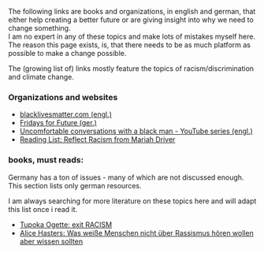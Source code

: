 The following links are books and organizations, in english and german, that either help creating a better future or are giving insight into why we need to change something.  
I am no expert in any of these topics and make lots of mistakes myself here. The reason this page exists, is, that there needs to be as much platform as possible to make a change possible.

The (growing list of) links mostly feature the topics of racism/discrimination and climate change.

### Organizations and websites

- [blacklivesmatter.com (engl.)](https://blacklivesmatters.com/#)
- [Fridays for Future (ger.)](https://fridaysforfuture.de/)
- [Uncomfortable conversations with a black man - YouTube series (engl.)](https://www.youtube.com/watch?v=h8jUA7JBkF4)
- [Reading List: Reflect Racism from Mariah Driver](https://us10.campaign-archive.com/home/?u=ddd1c0129366881cd60ba26ad&id=f7b5314a5a)

### books, must reads:

Germany has a ton of issues - many of which are not discussed enough.  
This section lists only german resources.

I am always searching for more literature on these topics here and will adapt this list once i read it.

- [Tupoka Ogette: exit RACISM](https://www.exitracism.de/)
- [Alice Hasters: Was weiße Menschen nicht über Rassismus hören wollen aber wissen sollten](https://www.hanser-literaturverlage.de/buch/was-weisse-menschen-nicht-ueber-rassismus-hoeren-wollen/978-3-446-26425-0/)

